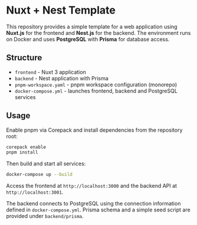 # Nuxt + Nest Template

This repository provides a simple template for a web application using **Nuxt.js** for the frontend and **Nest.js** for the backend. The environment runs on Docker and uses **PostgreSQL** with **Prisma** for database access.

## Structure

- `frontend` - Nuxt 3 application
- `backend` - Nest application with Prisma
- `pnpm-workspace.yaml` - pnpm workspace configuration (monorepo)
- `docker-compose.yml` - launches frontend, backend and PostgreSQL services

## Usage

Enable pnpm via Corepack and install dependencies from the repository root:
```bash
corepack enable
pnpm install
```

Then build and start all services:
```bash
docker-compose up --build
```

Access the frontend at `http://localhost:3000` and the backend API at `http://localhost:3001`.

The backend connects to PostgreSQL using the connection information defined in `docker-compose.yml`. Prisma schema and a simple seed script are provided under `backend/prisma`.
